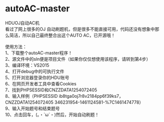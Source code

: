 # autoAC-master<br>
HDUOJ自动AC机 <br>
看过了网上很多的OJ 自动刷题机，但是很多不能直接可用，代码还没有想象中那么简洁，所以自己最终整合出这个AUTO AC，已开源哦！
<br><br>
使用方法：<br>
1、下载整个autoAC-master程序！<br>
2、源文件中的sln便是项目文件（如果你仅仅想使用该程序，请转到第4步）<br>
3、编译环境：VS2015<br>
4、打开debug中的可执行文件<br>
5、打开浏览器登录你的HDU账号<br>
6、在网页开发者工具中查看Cookies<br>
7、找到PHPSESSID和CNZZDATA1254072405<br>
8、输入样例（PHPSESSID	ib8tga0oj7r8v2184pp6f39ks7，CNZZDATA1254072405	346231954-1461124581-%7C1461474778）<br>
9、输入开始题号和结束题号<br>
10、点击回车，(。・`ω´・)然后，开始自动刷题！<br>
